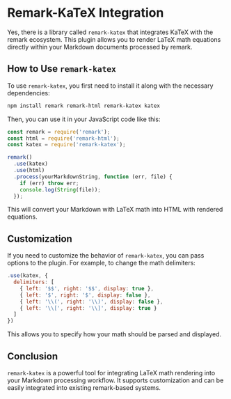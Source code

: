 # Remark-KaTeX Integration

Yes, there is a library called `remark-katex` that integrates KaTeX with the remark ecosystem. This plugin allows you to render LaTeX math equations directly within your Markdown documents processed by remark.

## How to Use `remark-katex`

To use `remark-katex`, you first need to install it along with the necessary dependencies:

```bash
npm install remark remark-html remark-katex katex
```

Then, you can use it in your JavaScript code like this:

```javascript
const remark = require('remark');
const html = require('remark-html');
const katex = require('remark-katex');

remark()
  .use(katex)
  .use(html)
  .process(yourMarkdownString, function (err, file) {
    if (err) throw err;
    console.log(String(file));
  });
```

This will convert your Markdown with LaTeX math into HTML with rendered equations.

## Customization

If you need to customize the behavior of `remark-katex`, you can pass options to the plugin. For example, to change the math delimiters:

```javascript
.use(katex, {
  delimiters: [
    { left: '$$', right: '$$', display: true },
    { left: '$', right: '$', display: false },
    { left: '\\(', right: '\\)', display: false },
    { left: '\\[', right: '\\]', display: true }
  ]
})
```

This allows you to specify how your math should be parsed and displayed.

## Conclusion

`remark-katex` is a powerful tool for integrating LaTeX math rendering into your Markdown processing workflow. It supports customization and can be easily integrated into existing remark-based systems.

